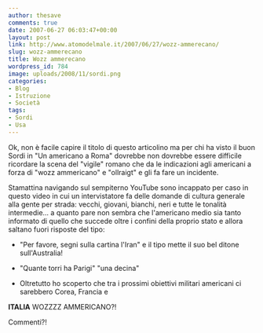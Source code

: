 ```yaml
---
author: thesave
comments: true
date: 2007-06-27 06:03:47+00:00
layout: post
link: http://www.atomodelmale.it/2007/06/27/wozz-ammerecano/
slug: wozz-ammerecano
title: Wozz ammerecano
wordpress_id: 784
image: uploads/2008/11/sordi.png
categories:
- Blog
- Istruzione
- Società
tags:
- Sordi
- Usa
---
```


Ok, non è facile capire il titolo di questo articolino ma per chi ha visto il buon Sordi in "Un americano a Roma" dovrebbe non dovrebbe essere difficile ricordare la scena del "vigile" romano che da le indicazioni agli americani a forza di "wozz ammericano" e "ollraigt" e gli fa fare un incidente.

Stamattina navigando sul sempiterno YouTube sono incappato per caso in questo video in cui un intervistatore fa delle domande di cultura generale alla gente per strada: vecchi, giovani, bianchi, neri e tutte le tonalità intermedie... a quanto pare non sembra che l'americano medio sia tanto informato di quello che succede oltre i confini della proprio stato e allora saltano fuori risposte del tipo:

	
  * "Per favore, segni sulla cartina l'Iran" e il tipo mette il suo bel ditone sull'Australia!

	
  * "Quante torri ha Parigi" "una decina"

	
  * Oltretutto ho scoperto che tra i prossimi obiettivi militari americani ci sarebbero Corea, Francia e

**ITALIA**
WOZZZZ AMMERICANO?!

Commenti?!
